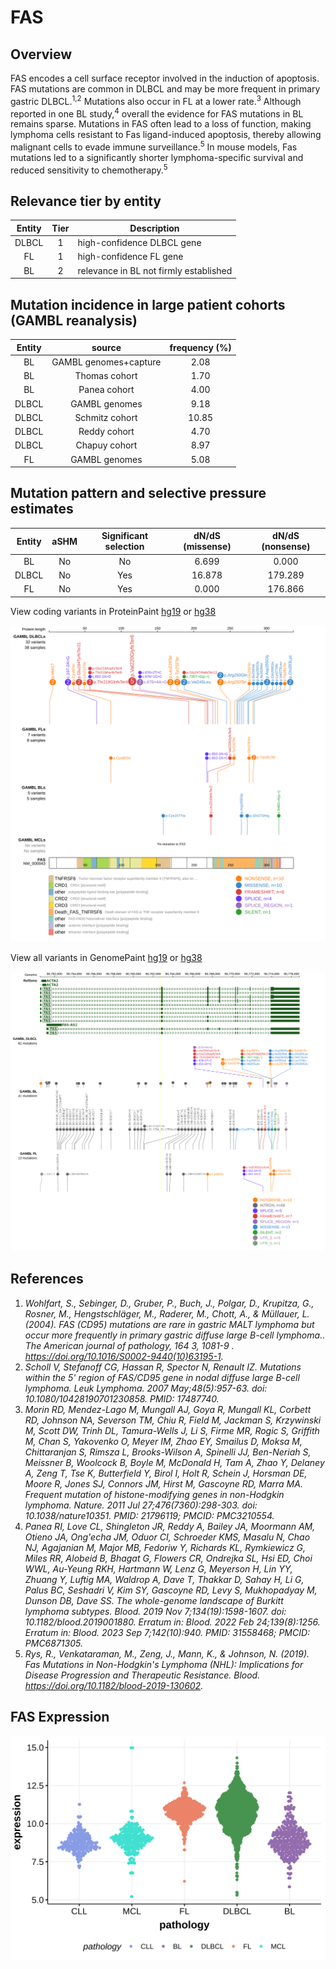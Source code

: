# FAS
## Overview
FAS encodes a cell surface receptor involved in the induction of apoptosis. FAS mutations are common in DLBCL and may be more frequent in primary gastric DLBCL.<sup>1,2</sup> Mutations also occur in FL at a lower rate.<sup>3</sup> Although reported in one BL study,<sup>4</sup> overall the evidence for FAS mutations in BL remains sparse. Mutations in FAS often lead to a loss of function, making lymphoma cells resistant to Fas ligand-induced apoptosis, thereby allowing malignant cells to evade immune surveillance.<sup>5</sup> In mouse models, Fas mutations led to a significantly shorter lymphoma-specific survival and reduced sensitivity to chemotherapy.<sup>5</sup>

## Relevance tier by entity

|Entity|Tier|Description                           |
|:------:|:----:|--------------------------------------|
|DLBCL |1   |high-confidence DLBCL gene            |
|FL    |1   |high-confidence FL gene               |
|BL    |2   |relevance in BL not firmly established|

## Mutation incidence in large patient cohorts (GAMBL reanalysis)

|Entity|source               |frequency (%)|
|:------:|:---------------------:|:-------------:|
|BL    |GAMBL genomes+capture| 2.08        |
|BL    |Thomas cohort        | 1.70        |
|BL    |Panea cohort         | 4.00        |
|DLBCL |GAMBL genomes        | 9.18        |
|DLBCL |Schmitz cohort       |10.85        |
|DLBCL |Reddy cohort         | 4.70        |
|DLBCL |Chapuy cohort        | 8.97        |
|FL    |GAMBL genomes        | 5.08        |

## Mutation pattern and selective pressure estimates

|Entity|aSHM|Significant selection|dN/dS (missense)|dN/dS (nonsense)|
|:------:|:----:|:---------------------:|:----------------:|:----------------:|
|BL    |No  |No                   | 6.699          |  0.000         |
|DLBCL |No  |Yes                  |16.878          |179.289         |
|FL    |No  |Yes                  | 0.000          |176.866         |


View coding variants in ProteinPaint [hg19](https://morinlab.github.io/LLMPP/GAMBL/FAS_protein.html)  or [hg38](https://morinlab.github.io/LLMPP/GAMBL/FAS_protein_hg38.html)

![image](images/proteinpaint/FAS_NM_000043.svg)

View all variants in GenomePaint [hg19](https://morinlab.github.io/LLMPP/GAMBL/FAS.html)  or [hg38](https://morinlab.github.io/LLMPP/GAMBL/FAS_hg38.html)

![image](images/proteinpaint/FAS.svg)

## References

1. *Wohlfart, S., Sebinger, D., Gruber, P., Buch, J., Polgar, D., Krupitza, G., Rosner, M., Hengstschläger, M., Raderer, M., Chott, A., & Müllauer, L. (2004). FAS (CD95) mutations are rare in gastric MALT lymphoma but occur more frequently in primary gastric diffuse large B-cell lymphoma.. The American journal of pathology, 164 3, 1081-9 . https://doi.org/10.1016/S0002-9440(10)63195-1.*
2. *Scholl V, Stefanoff CG, Hassan R, Spector N, Renault IZ. Mutations within the 5' region of FAS/CD95 gene in nodal diffuse large B-cell lymphoma. Leuk Lymphoma. 2007 May;48(5):957-63. doi: 10.1080/10428190701230858. PMID: 17487740.*
3. *Morin RD, Mendez-Lago M, Mungall AJ, Goya R, Mungall KL, Corbett RD, Johnson NA, Severson TM, Chiu R, Field M, Jackman S, Krzywinski M, Scott DW, Trinh DL, Tamura-Wells J, Li S, Firme MR, Rogic S, Griffith M, Chan S, Yakovenko O, Meyer IM, Zhao EY, Smailus D, Moksa M, Chittaranjan S, Rimsza L, Brooks-Wilson A, Spinelli JJ, Ben-Neriah S, Meissner B, Woolcock B, Boyle M, McDonald H, Tam A, Zhao Y, Delaney A, Zeng T, Tse K, Butterfield Y, Birol I, Holt R, Schein J, Horsman DE, Moore R, Jones SJ, Connors JM, Hirst M, Gascoyne RD, Marra MA. Frequent mutation of histone-modifying genes in non-Hodgkin lymphoma. Nature. 2011 Jul 27;476(7360):298-303. doi: 10.1038/nature10351. PMID: 21796119; PMCID: PMC3210554.*
4. *Panea RI, Love CL, Shingleton JR, Reddy A, Bailey JA, Moormann AM, Otieno JA, Ong'echa JM, Oduor CI, Schroeder KMS, Masalu N, Chao NJ, Agajanian M, Major MB, Fedoriw Y, Richards KL, Rymkiewicz G, Miles RR, Alobeid B, Bhagat G, Flowers CR, Ondrejka SL, Hsi ED, Choi WWL, Au-Yeung RKH, Hartmann W, Lenz G, Meyerson H, Lin YY, Zhuang Y, Luftig MA, Waldrop A, Dave T, Thakkar D, Sahay H, Li G, Palus BC, Seshadri V, Kim SY, Gascoyne RD, Levy S, Mukhopadyay M, Dunson DB, Dave SS. The whole-genome landscape of Burkitt lymphoma subtypes. Blood. 2019 Nov 7;134(19):1598-1607. doi: 10.1182/blood.2019001880. Erratum in: Blood. 2022 Feb 24;139(8):1256. Erratum in: Blood. 2023 Sep 7;142(10):940. PMID: 31558468; PMCID: PMC6871305.*
5. *Rys, R., Venkataraman, M., Zeng, J., Mann, K., & Johnson, N. (2019). Fas Mutations in Non-Hodgkin's Lymphoma (NHL): Implications for Disease Progression and Therapeutic Resistance. Blood. https://doi.org/10.1182/blood-2019-130602.*
## FAS Expression
![image](images/gene_expression/FAS_by_pathology.svg)
<!-- ORIGIN: schollMutationsRegionFAS2007 -->
